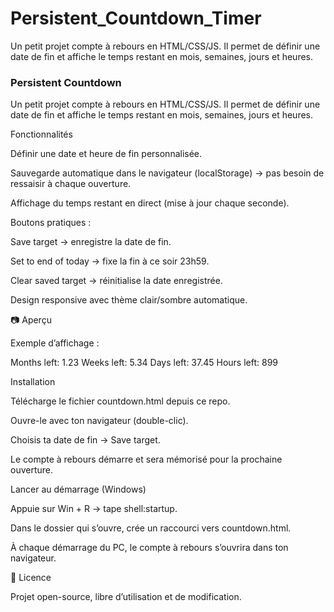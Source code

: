 # Persistent_Countdown_Timer
Un petit projet compte à rebours en HTML/CSS/JS. Il permet de définir une date de fin et affiche le temps restant en mois, semaines, jours et heures.
### Persistent Countdown

Un petit projet compte à rebours en HTML/CSS/JS.
Il permet de définir une date de fin et affiche le temps restant en mois, semaines, jours et heures.

Fonctionnalités

Définir une date et heure de fin personnalisée.

Sauvegarde automatique dans le navigateur (localStorage) → pas besoin de ressaisir à chaque ouverture.

Affichage du temps restant en direct (mise à jour chaque seconde).

Boutons pratiques :

Save target → enregistre la date de fin.

Set to end of today → fixe la fin à ce soir 23h59.

Clear saved target → réinitialise la date enregistrée.

Design responsive avec thème clair/sombre automatique.

📷 Aperçu

Exemple d’affichage :

Months left:  1.23
Weeks left:   5.34
Days left:    37.45
Hours left:   899

Installation

Télécharge le fichier countdown.html depuis ce repo.

Ouvre-le avec ton navigateur (double-clic).

Choisis ta date de fin → Save target.

Le compte à rebours démarre et sera mémorisé pour la prochaine ouverture.

Lancer au démarrage (Windows)

Appuie sur Win + R → tape shell:startup.

Dans le dossier qui s’ouvre, crée un raccourci vers countdown.html.

À chaque démarrage du PC, le compte à rebours s’ouvrira dans ton navigateur.

📄 Licence

Projet open-source, libre d’utilisation et de modification.
